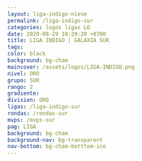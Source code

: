 ```yaml
---
layout: liga-indigo-nieve
permalink: /liga-indigo-sur
categories: logos ligas LO
date: 2020-08-29 10:29:20 +0700
title: LIGA INDIGO | GALAXIA SUR
tags: 
color: black
background: bg-cham
maincover: /assets/logos/LIGA-INDIGO.png
nivel: ORO
grupo: SUR
rango: 2
gradiente: 
division: ORO
ligas: /liga-indigo-sur
rondas: /rondas-sur
mvps: /mvps-sur
pag: LIGA
background: bg-cham
background-nav: bg-transparent
nav-bottom: bg-cham-botttom-ice
---
```

